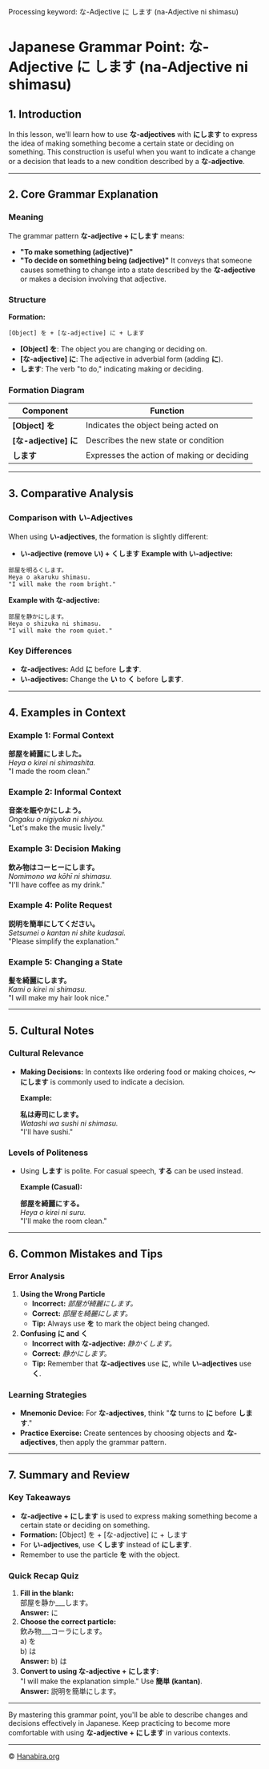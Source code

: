 Processing keyword: な-Adjective に します (na-Adjective ni shimasu)
# Japanese Grammar Point: な-Adjective に します (na-Adjective ni shimasu)

## 1. Introduction
In this lesson, we'll learn how to use **な-adjectives** with **にします** to express the idea of making something become a certain state or deciding on something. This construction is useful when you want to indicate a change or a decision that leads to a new condition described by a **な-adjective**.

---
## 2. Core Grammar Explanation
### Meaning
The grammar pattern **な-adjective + にします** means:
- **"To make something (adjective)"**
- **"To decide on something being (adjective)"**
It conveys that someone causes something to change into a state described by the **な-adjective** or makes a decision involving that adjective.
### Structure
**Formation:**
```plaintext
[Object] を + [な-adjective] に + します
```
- **[Object] を**: The object you are changing or deciding on.
- **[な-adjective] に**: The adjective in adverbial form (adding **に**).
- **します**: The verb "to do," indicating making or deciding.
### Formation Diagram
| Component       | Function                          |
|-----------------|-----------------------------------|
| **[Object] を** | Indicates the object being acted on |
| **[な-adjective] に** | Describes the new state or condition     |
| **します**       | Expresses the action of making or deciding |
---
## 3. Comparative Analysis
### Comparison with い-Adjectives
When using **い-adjectives**, the formation is slightly different:
- **い-adjective (remove い) + くします**
**Example with い-adjective:**
```plaintext
部屋を明るくします。
Heya o akaruku shimasu.
"I will make the room bright."
```
**Example with な-adjective:**
```plaintext
部屋を静かにします。
Heya o shizuka ni shimasu.
"I will make the room quiet."
```
### Key Differences
- **な-adjectives:** Add **に** before **します**.
- **い-adjectives:** Change the **い** to **く** before **します**.
---
## 4. Examples in Context
### Example 1: Formal Context
**部屋を綺麗にしました。**  
*Heya o kirei ni shimashita.*  
"I made the room clean."
### Example 2: Informal Context
**音楽を賑やかにしよう。**  
*Ongaku o nigiyaka ni shiyou.*  
"Let's make the music lively."
### Example 3: Decision Making
**飲み物はコーヒーにします。**  
*Nomimono wa kōhī ni shimasu.*  
"I'll have coffee as my drink."
### Example 4: Polite Request
**説明を簡単にしてください。**  
*Setsumei o kantan ni shite kudasai.*  
"Please simplify the explanation."
### Example 5: Changing a State
**髪を綺麗にします。**  
*Kami o kirei ni shimasu.*  
"I will make my hair look nice."

---
## 5. Cultural Notes
### Cultural Relevance
- **Making Decisions:** In contexts like ordering food or making choices, **〜にします** is commonly used to indicate a decision.
  
  **Example:**
  
  **私は寿司にします。**  
  *Watashi wa sushi ni shimasu.*  
  "I'll have sushi."
### Levels of Politeness
- Using **します** is polite. For casual speech, **する** can be used instead.
  
  **Example (Casual):**
  
  **部屋を綺麗にする。**  
  *Heya o kirei ni suru.*  
  "I'll make the room clean."
---
## 6. Common Mistakes and Tips
### Error Analysis
1. **Using the Wrong Particle**
   - **Incorrect:** *部屋が綺麗にします。*
   - **Correct:** *部屋を綺麗にします。*
   - **Tip:** Always use **を** to mark the object being changed.
2. **Confusing に and く**
   - **Incorrect with な-adjective:** *静かくします。*
   - **Correct:** *静かにします。*
   - **Tip:** Remember that **な-adjectives** use **に**, while **い-adjectives** use **く**.
### Learning Strategies
- **Mnemonic Device:** For **な-adjectives**, think "**な** turns to **に** before **します**."
- **Practice Exercise:** Create sentences by choosing objects and **な-adjectives**, then apply the grammar pattern.
---
## 7. Summary and Review
### Key Takeaways
- **な-adjective + にします** is used to express making something become a certain state or deciding on something.
- **Formation:** [Object] を + [な-adjective] に + します
- For **い-adjectives**, use **くします** instead of **にします**.
- Remember to use the particle **を** with the object.
### Quick Recap Quiz
1. **Fill in the blank:**  
   部屋を静か___します。  
   **Answer:** に
2. **Choose the correct particle:**  
   飲み物___コーラにします。  
   a) を  
   b) は  
   **Answer:** b) は
3. **Convert to using な-adjective + にします:**  
   "I will make the explanation simple." Use **簡単 (kantan)**.  
   **Answer:** 説明を簡単にします。
---
By mastering this grammar point, you'll be able to describe changes and decisions effectively in Japanese. Keep practicing to become more comfortable with using **な-adjective + にします** in various contexts.

---

© [Hanabira.org](https://hanabira.org)
